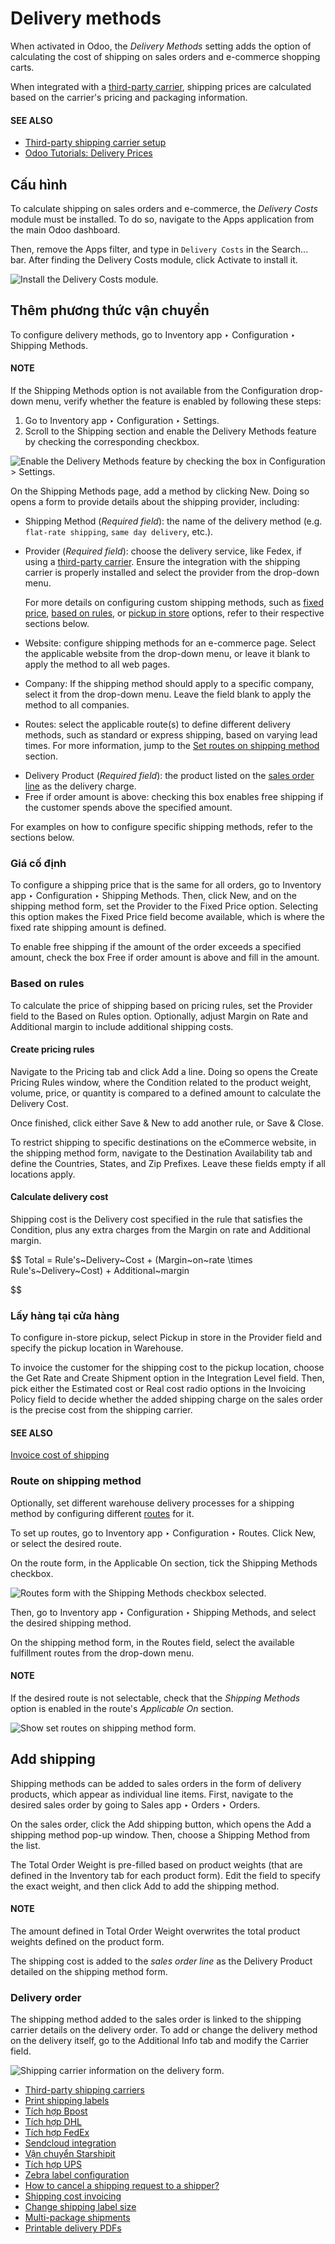 # Delivery methods

When activated in Odoo, the *Delivery Methods* setting adds the option of calculating the cost of
shipping on sales orders and e-commerce shopping carts.

When integrated with a [third-party carrier](third_party_shipper.md#inventory-shipping-third-party), shipping prices
are calculated based on the carrier's pricing and packaging information.

#### SEE ALSO
- [Third-party shipping carrier setup](third_party_shipper.md#inventory-shipping-third-party)
- [Odoo Tutorials: Delivery Prices](https://www.odoo.com/slides/slide/delivery-prices-613?fullscreen=1)

## Cấu hình

To calculate shipping on sales orders and e-commerce, the *Delivery Costs* module must be installed.
To do so, navigate to the Apps application from the main Odoo dashboard.

Then, remove the Apps filter, and type in `Delivery Costs` in the Search...
bar. After finding the Delivery Costs module, click Activate to install it.

![Install the Delivery Costs module.](../../../../../.gitbook/assets/install-module.png)

## Thêm phương thức vận chuyển

To configure delivery methods, go to Inventory app ‣ Configuration ‣ Shipping
Methods.

#### NOTE
If the Shipping Methods option is not available from the Configuration
drop-down menu, verify whether the feature is enabled by following these steps:

1. Go to Inventory app ‣ Configuration ‣ Settings.
2. Scroll to the Shipping section and enable the Delivery Methods feature
   by checking the corresponding checkbox.

![Enable the *Delivery Methods* feature by checking the box in Configuration > Settings.](../../../../../.gitbook/assets/enable-delivery.png)

On the Shipping Methods page, add a method by clicking New. Doing so opens
a form to provide details about the shipping provider, including:

- Shipping Method (*Required field*): the name of the delivery method (e.g. `flat-rate
  shipping`, `same day delivery`, etc.).
- Provider (*Required field*): choose the delivery service, like Fedex, if using a
  [third-party carrier](third_party_shipper.md#inventory-shipping-third-party). Ensure the integration with the
  shipping carrier is properly installed and select the provider from the drop-down menu.

  For more details on configuring custom shipping methods, such as [fixed price](#inventory-shipping-fixed), [based on rules](#inventory-shipping-rules), or [pickup in
  store](#inventory-shipping-pickup) options, refer to their respective sections below.
- Website: configure shipping methods for an e-commerce page. Select the applicable
  website from the drop-down menu, or leave it blank to apply the method to all web pages.
- Company: If the shipping method should apply to a specific company, select it from the
  drop-down menu. Leave the field blank to apply the method to all companies.
- Routes: select the applicable route(s) to define different delivery methods, such as
  standard or express shipping, based on varying lead times. For more information, jump
  to the [Set routes on shipping method](#inventory-shipping-receiving-shipping-route) section.

<a id="inventory-shipping-receiving-delivery-product"></a>
- Delivery Product (*Required field*): the product listed on the [sales order line](#inventory-shipping-sales-order) as the delivery charge.
- Free if order amount is above: checking this box enables free shipping if the customer
  spends above the specified amount.

For examples on how to configure specific shipping methods, refer to the sections below.

<a id="inventory-shipping-fixed"></a>

### Giá cố định

To configure a shipping price that is the same for all orders, go to Inventory app
‣ Configuration ‣ Shipping Methods. Then, click New, and on the shipping method
form, set the Provider to the Fixed Price option. Selecting this option
makes the Fixed Price field become available, which is where the fixed rate shipping
amount is defined.

To enable free shipping if the amount of the order exceeds a specified amount, check the box
Free if order amount is above and fill in the amount.

<a id="inventory-shipping-rules"></a>

### Based on rules

To calculate the price of shipping based on pricing rules, set the Provider field to the
Based on Rules option. Optionally, adjust Margin on Rate and
Additional margin to include additional shipping costs.

#### Create pricing rules

Navigate to the Pricing tab and click Add a line. Doing so opens the
Create Pricing Rules window, where the Condition related to the product
weight, volume, price, or quantity is compared to a defined amount to calculate the
Delivery Cost.

Once finished, click either Save & New to add another rule, or Save & Close.

To restrict shipping to specific destinations on the eCommerce website, in the shipping method form,
navigate to the Destination Availability tab and define the Countries,
States, and Zip Prefixes. Leave these fields empty if all locations apply.

#### Calculate delivery cost

Shipping cost is the Delivery cost specified in the rule that satisfies the
Condition, plus any extra charges from the Margin on rate and
Additional margin.

$$
Total = Rule's~Delivery~Cost + (Margin~on~rate \times Rule's~Delivery~Cost) + Additional~margin

$$

<a id="inventory-shipping-pickup"></a>

### Lấy hàng tại cửa hàng

To configure in-store pickup, select Pickup in store in the Provider field
and specify the pickup location in Warehouse.

To invoice the customer for the shipping cost to the pickup location, choose the Get Rate
and Create Shipment option in the Integration Level field. Then, pick either the
Estimated cost or Real cost radio options in the Invoicing
Policy field to decide whether the added shipping charge on the sales order is the precise cost
from the shipping carrier.

#### SEE ALSO
[Invoice cost of shipping](invoicing.md)

<a id="inventory-shipping-receiving-shipping-route"></a>

### Route on shipping method

Optionally, set different warehouse delivery processes for a shipping method by configuring
different [routes](../daily_operations/use_routes.md) for it.

To set up routes, go to Inventory app ‣ Configuration ‣ Routes. Click
New, or select the desired route.

On the route form, in the Applicable On section, tick the Shipping Methods
checkbox.

![Routes form with the Shipping Methods checkbox selected.](../../../../../.gitbook/assets/shipping-route.png)

Then, go to Inventory app ‣ Configuration ‣ Shipping Methods, and select the
desired shipping method.

On the shipping method form, in the Routes field, select the available fulfillment
routes from the drop-down menu.

#### NOTE
If the desired route is not selectable, check that the *Shipping Methods* option is enabled in
the route's *Applicable On* section.

![Show set routes on shipping method form.](../../../../../.gitbook/assets/set-routes.png)

<a id="inventory-shipping-sales-order"></a>

## Add shipping

Shipping methods can be added to sales orders in the form of delivery products, which appear as
individual line items. First, navigate to the desired sales order by going to Sales
app ‣ Orders ‣ Orders.

On the sales order, click the Add shipping button, which opens the Add a
shipping method pop-up window. Then, choose a Shipping Method from the list.

The Total Order Weight is pre-filled based on product weights (that are defined in the
Inventory tab for each product form). Edit the field to specify the exact weight, and
then click Add to add the shipping method.

#### NOTE
The amount defined in Total Order Weight overwrites the total product weights defined
on the product form.

The shipping cost is added to the *sales order line* as the Delivery Product detailed on
the shipping method form.

### Delivery order

The shipping method added to the sales order is linked to the shipping carrier details on the
delivery order. To add or change the delivery method on the delivery itself, go to the
Additional Info tab and modify the Carrier field.

![Shipping carrier information on the delivery form.](../../../../../.gitbook/assets/delivery-order1.png)

* [Third-party shipping carriers](third_party_shipper.md)
* [Print shipping labels](labels.md)
* [Tích hợp Bpost](bpost.md)
* [Tích hợp DHL](dhl_credentials.md)
* [Tích hợp FedEx](fedex.md)
* [Sendcloud integration](sendcloud_shipping.md)
* [Vận chuyển Starshipit](starshipit_shipping.md)
* [Tích hợp UPS](ups_credentials.md)
* [Zebra label configuration](zebra.md)
* [How to cancel a shipping request to a shipper?](cancel.md)
* [Shipping cost invoicing](invoicing.md)
* [Change shipping label size](label_type.md)
* [Multi-package shipments](multipack.md)
* [Printable delivery PDFs](print_on_validation.md)
